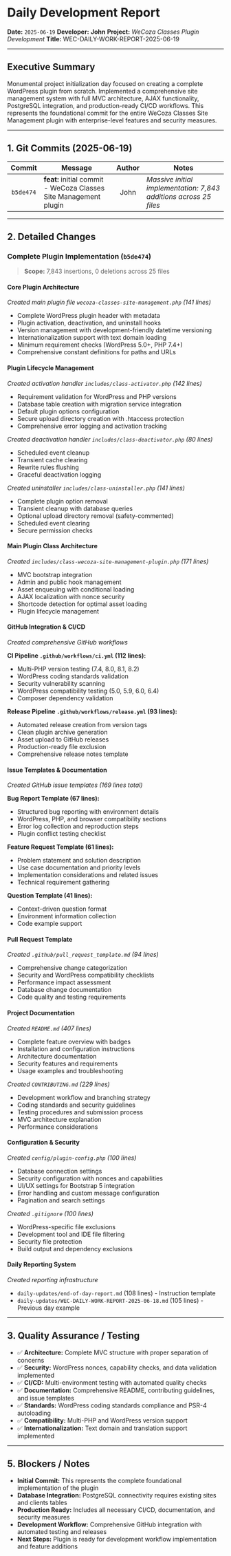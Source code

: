 # Daily Development Report

**Date:** `2025-06-19`
**Developer:** **John**
**Project:** *WeCoza Classes Plugin Development*
**Title:** WEC-DAILY-WORK-REPORT-2025-06-19

---

## Executive Summary

Monumental project initialization day focused on creating a complete WordPress plugin from scratch. Implemented a comprehensive site management system with full MVC architecture, AJAX functionality, PostgreSQL integration, and production-ready CI/CD workflows. This represents the foundational commit for the entire WeCoza Classes Site Management plugin with enterprise-level features and security measures.

---

## 1. Git Commits (2025-06-19)

|   Commit  | Message                                         | Author | Notes                                                                  |
| :-------: | ----------------------------------------------- | :----: | ---------------------------------------------------------------------- |
| `b5de474` | **feat:** initial commit - WeCoza Classes Site Management plugin |  John  | *Massive initial implementation: 7,843 additions across 25 files* |

---

## 2. Detailed Changes

### Complete Plugin Implementation (`b5de474`)

> **Scope:** 7,843 insertions, 0 deletions across 25 files

#### **Core Plugin Architecture**

*Created main plugin file `wecoza-classes-site-management.php` (141 lines)*

* Complete WordPress plugin header with metadata
* Plugin activation, deactivation, and uninstall hooks
* Version management with development-friendly datetime versioning
* Internationalization support with text domain loading
* Minimum requirement checks (WordPress 5.0+, PHP 7.4+)
* Comprehensive constant definitions for paths and URLs

#### **Plugin Lifecycle Management**

*Created activation handler `includes/class-activator.php` (142 lines)*

* Requirement validation for WordPress and PHP versions
* Database table creation with migration service integration
* Default plugin options configuration
* Secure upload directory creation with .htaccess protection
* Comprehensive error logging and activation tracking

*Created deactivation handler `includes/class-deactivator.php` (80 lines)*

* Scheduled event cleanup
* Transient cache clearing
* Rewrite rules flushing
* Graceful deactivation logging

*Created uninstaller `includes/class-uninstaller.php` (141 lines)*

* Complete plugin option removal
* Transient cleanup with database queries
* Optional upload directory removal (safety-commented)
* Scheduled event clearing
* Secure permission checks

#### **Main Plugin Class Architecture**

*Created `includes/class-wecoza-site-management-plugin.php` (171 lines)*

* MVC bootstrap integration
* Admin and public hook management
* Asset enqueuing with conditional loading
* AJAX localization with nonce security
* Shortcode detection for optimal asset loading
* Plugin lifecycle management

#### **GitHub Integration & CI/CD**

*Created comprehensive GitHub workflows*

**CI Pipeline `.github/workflows/ci.yml` (112 lines):**
* Multi-PHP version testing (7.4, 8.0, 8.1, 8.2)
* WordPress coding standards validation
* Security vulnerability scanning
* WordPress compatibility testing (5.0, 5.9, 6.0, 6.4)
* Composer dependency validation

**Release Pipeline `.github/workflows/release.yml` (93 lines):**
* Automated release creation from version tags
* Clean plugin archive generation
* Asset upload to GitHub releases
* Production-ready file exclusion
* Comprehensive release notes template

#### **Issue Templates & Documentation**

*Created GitHub issue templates (169 lines total)*

**Bug Report Template (67 lines):**
* Structured bug reporting with environment details
* WordPress, PHP, and browser compatibility sections
* Error log collection and reproduction steps
* Plugin conflict testing checklist

**Feature Request Template (61 lines):**
* Problem statement and solution description
* Use case documentation and priority levels
* Implementation considerations and related issues
* Technical requirement gathering

**Question Template (41 lines):**
* Context-driven question format
* Environment information collection
* Code example support

#### **Pull Request Template**

*Created `.github/pull_request_template.md` (94 lines)*

* Comprehensive change categorization
* Security and WordPress compatibility checklists
* Performance impact assessment
* Database change documentation
* Code quality and testing requirements

#### **Project Documentation**

*Created `README.md` (407 lines)*

* Complete feature overview with badges
* Installation and configuration instructions
* Architecture documentation
* Security features and requirements
* Usage examples and troubleshooting

*Created `CONTRIBUTING.md` (229 lines)*

* Development workflow and branching strategy
* Coding standards and security guidelines
* Testing procedures and submission process
* MVC architecture explanation
* Performance considerations

#### **Configuration & Security**

*Created `config/plugin-config.php` (100 lines)*

* Database connection settings
* Security configuration with nonces and capabilities
* UI/UX settings for Bootstrap 5 integration
* Error handling and custom message configuration
* Pagination and search settings

*Created `.gitignore` (100 lines)*

* WordPress-specific file exclusions
* Development tool and IDE file filtering
* Security file protection
* Build output and dependency exclusions

#### **Daily Reporting System**

*Created reporting infrastructure*

* `daily-updates/end-of-day-report.md` (108 lines) - Instruction template
* `daily-updates/WEC-DAILY-WORK-REPORT-2025-06-18.md` (105 lines) - Previous day example

---

## 3. Quality Assurance / Testing

* ✅ **Architecture:** Complete MVC structure with proper separation of concerns
* ✅ **Security:** WordPress nonces, capability checks, and data validation implemented
* ✅ **CI/CD:** Multi-environment testing with automated quality checks
* ✅ **Documentation:** Comprehensive README, contributing guidelines, and issue templates
* ✅ **Standards:** WordPress coding standards compliance and PSR-4 autoloading
* ✅ **Compatibility:** Multi-PHP and WordPress version support
* ✅ **Internationalization:** Text domain and translation support implemented

---

## 5. Blockers / Notes

* **Initial Commit:** This represents the complete foundational implementation of the plugin
* **Database Integration:** PostgreSQL connectivity requires existing sites and clients tables
* **Production Ready:** Includes all necessary CI/CD, documentation, and security measures
* **Development Workflow:** Comprehensive GitHub integration with automated testing and releases
* **Next Steps:** Plugin is ready for development workflow implementation and feature additions
